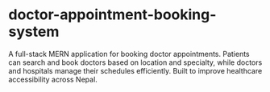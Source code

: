# doctor-appointment-booking-system
A full-stack MERN application for booking doctor appointments. Patients can search and book doctors based on location and specialty, while doctors and hospitals manage their schedules efficiently. Built to improve healthcare accessibility across Nepal.

